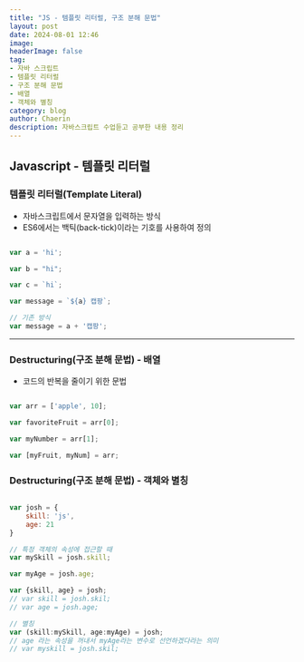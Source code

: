 ```yaml
---
title: "JS - 템플릿 리터럴, 구조 분해 문법"
layout: post
date: 2024-08-01 12:46
image: 
headerImage: false
tag:
- 자바 스크립트
- 템플릿 리터럴
- 구조 분해 문법 
- 배열
- 객체와 별칭 
category: blog
author: Chaerin
description: 자바스크립트 수업듣고 공부한 내용 정리
---
```


## Javascript - 템플릿 리터럴



### 템플릿 리터럴(Template Literal)

- 자바스크립트에서 문자열을 입력하는 방식
- ES6에서는 백틱(back-tick)이라는 기호를 사용하여 정의



```javascript

var a = 'hi';

var b = "hi";

var c = `hi`;

var message = `${a} 캡팡`;

// 기존 방식
var message = a + '캡팡';

```

---

### Destructuring(구조 분해 문법) - 배열 

- 코드의 반복을 줄이기 위한 문법 


```javascript

var arr = ['apple', 10];

var favoriteFruit = arr[0];

var myNumber = arr[1];

var [myFruit, myNum] = arr; 


```

### Destructuring(구조 분해 문법) - 객체와 별칭



```javascript

var josh = {
    skill: 'js',
    age: 21
}

// 특정 객체의 속성에 접근할 때
var mySkill = josh.skill;

var myAge = josh.age;

var {skill, age} = josh;
// var skill = josh.skil;
// var age = josh.age;

// 별칭 
var (skill:mySkill, age:myAge) = josh;
// age 라는 속성을 꺼내서 myAge라는 변수로 선언하겠다라는 의미 
// var myskill = josh.skil;


```